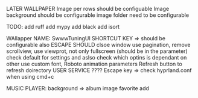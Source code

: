 LATER
  WALLPAPER
    Image per rows should be configuable
    Image background should be configurable
    image folder need to be configurable

TODO:
  add ruff
  add mypy
  add black
  add isort

WAllapper
    NAME: SwwwTuningUI
    SHORTCUT KEY => should be configurable also
    ESCAPE SHOULD clsoe window
    use pagination, remove scrollview, use viewprot, not only fullscreen (should be in the parameter)
    check default for settings and aslso check which optins is dependant on other
    use custom font, Roboto
    animation
    parameters
    Refresh button to refresh doirectory
    USER SERVICE ????
    Escape key => check hyprland.conf when using cmd+c
  

MUSIC PLAYER:
  background => album image
  favorite add
